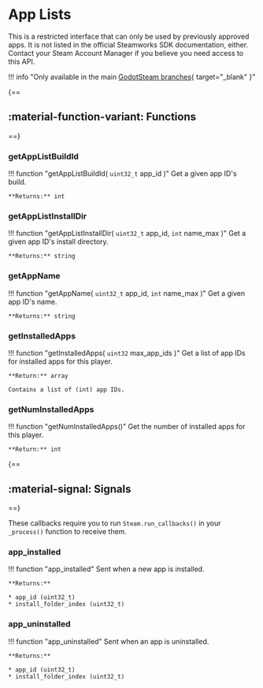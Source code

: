 # App Lists

This is a restricted interface that can only be used by previously approved apps. It is not listed in the official Steamworks SDK documentation, either. Contact your Steam Account Manager if you believe you need access to this API.

!!! info "Only available in the main [GodotSteam branches](https://github.com/CoaguCo-Industries/GodotSteam){ target="\_blank" }"

{==
## :material-function-variant: Functions
==}

### getAppListBuildId

!!! function "getAppListBuildId( ```uint32_t``` app_id )"
    Get a given app ID's build. 

    **Returns:** int

### getAppListInstallDir

!!! function "getAppListInstallDir( ```uint32_t``` app_id, ```int``` name_max )"
    Get a given app ID's install directory.

    **Returns:** string

### getAppName

!!! function "getAppName( ```uint32_t``` app_id, ```int``` name_max )"
    Get a given app ID's name. 

    **Returns:** string

### getInstalledApps

!!! function "getInstalledApps( ```uint32``` max_app_ids )"
    Get a list of app IDs for installed apps for this player. 

    **Return:** array

    Contains a list of (int) app IDs.

### getNumInstalledApps

!!! function "getNumInstalledApps()"
    Get the number of installed apps for this player. 

    **Return:** int

{==
## :material-signal: Signals
==}

These callbacks require you to run ```Steam.run_callbacks()``` in your ```_process()``` function to receive them.

### app_installed

!!! function "app_installed"
	Sent when a new app is installed.
	
	**Returns:**

	* app_id (uint32_t)
	* install_folder_index (uint32_t)

### app_uninstalled

!!! function "app_uninstalled"
	Sent when an app is uninstalled.

	**Returns:**
	
	* app_id (uint32_t)
	* install_folder_index (uint32_t)
